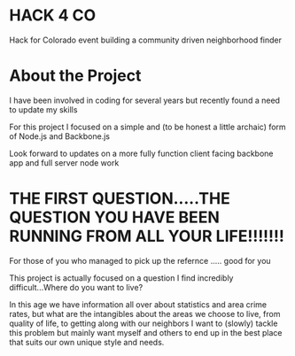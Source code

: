 HACK 4 CO
==============================================================================================================================

Hack for Colorado event building a community driven neighborhood finder

About the Project
==============================================================================================================================
 I have been involved in coding for several years but recently found a need to update my skills
 
 For this project I focused on a simple and (to be honest a little archaic) form of Node.js and Backbone.js
 
 Look forward to updates on a more fully function client facing backbone app and full server node work
 
 THE FIRST QUESTION.....THE QUESTION YOU HAVE BEEN RUNNING FROM ALL YOUR LIFE!!!!!!!
 ==============================================================================================================================

For those of you who managed to pick up the refernce ..... good for you

This project is actually focused on a question I find incredibly difficult...Where do you want to live?

In this age we have information all over about statistics and area crime rates, but what are the intangibles about the areas
we choose to live, from quality of life, to getting along with our neighbors I want to (slowly) tackle this problem
but mainly want myself and others to end up in the best place that suits our own unique style and needs.
